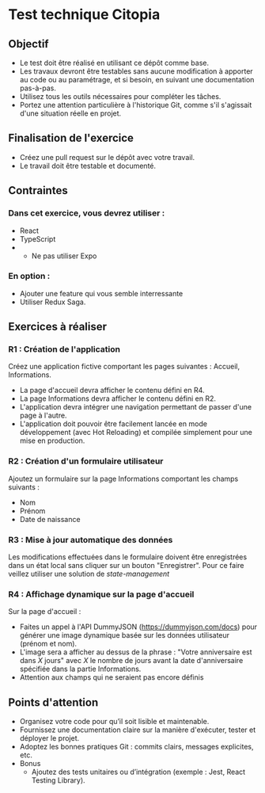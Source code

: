 # Test technique Citopia
## Objectif
- Le test doit être réalisé en utilisant ce dépôt comme base.
- Les travaux devront être testables sans aucune modification à apporter au code ou au paramétrage, et si besoin, en suivant une documentation pas-à-pas.
- Utilisez tous les outils nécessaires pour compléter les tâches.
- Portez une attention particulière à l'historique Git, comme s'il s'agissait d'une situation réelle en projet.

## Finalisation de l'exercice
- Créez une pull request sur le dépôt avec votre travail.
- Le travail doit être testable et documenté.

## Contraintes
### Dans cet exercice, vous devrez utiliser :
- React
- TypeScript
- - Ne pas utiliser Expo

### En option :
- Ajouter une feature qui vous semble interressante
- Utiliser Redux Saga.

## Exercices à réaliser

### R1 : Création de l'application
Créez une application fictive comportant les pages suivantes : Accueil, Informations.

- La page d'accueil devra afficher le contenu défini en R4.
- La page Informations devra afficher le contenu défini en R2.
- L'application devra intégrer une navigation permettant de passer d'une page à l'autre.
- L'application doit pouvoir être facilement lancée en mode développement (avec Hot Reloading) et compilée simplement pour une mise en production.

### R2 : Création d'un formulaire utilisateur
Ajoutez un formulaire sur la page Informations comportant les champs suivants :

- Nom
- Prénom
- Date de naissance

### R3 : Mise à jour automatique des données
Les modifications effectuées dans le formulaire doivent être enregistrées dans un état local sans cliquer sur un bouton "Enregistrer".
Pour ce faire veillez utiliser une solution de *state-management*

### R4 : Affichage dynamique sur la page d'accueil
Sur la page d'accueil :

- Faites un appel à l'API DummyJSON (https://dummyjson.com/docs) pour générer une image dynamique basée sur les données utilisateur (prénom et nom).
- L'image sera a afficher au dessus de la phrase : "Votre anniversaire est dans *X* jours" avec *X* le nombre de jours avant la date d'anniversaire spécifiée dans la partie Informations.
- Attention aux champs qui ne seraient pas encore définis

## Points d'attention
- Organisez votre code pour qu’il soit lisible et maintenable.
- Fournissez une documentation claire sur la manière d'exécuter, tester et déployer le projet.
- Adoptez les bonnes pratiques Git : commits clairs, messages explicites, etc.
- Bonus
  - Ajoutez des tests unitaires ou d’intégration (exemple : Jest, React Testing Library).
